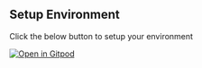 ## Setup Environment

Click the below button to setup your environment

[![Open in Gitpod](https://gitpod.io/button/open-in-gitpod.svg)](https://gitpod.io/#https://github.com/muthuishere/clojure-workshop-web-template)
